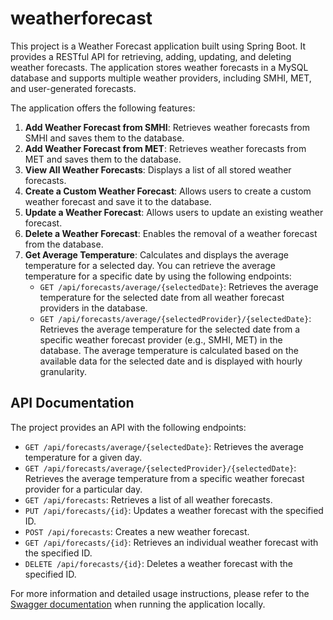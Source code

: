 # weatherforecast

This project is a Weather Forecast application built using Spring Boot. 
It provides a RESTful API for retrieving, adding, updating, and deleting weather forecasts. 
The application stores weather forecasts in a MySQL database and supports multiple weather providers, including SMHI, MET, and user-generated forecasts.
 

The application offers the following features:

1. **Add Weather Forecast from SMHI**: Retrieves weather forecasts from SMHI and saves them to the database.
2. **Add Weather Forecast from MET**: Retrieves weather forecasts from MET and saves them to the database.
3. **View All Weather Forecasts**: Displays a list of all stored weather forecasts.
4. **Create a Custom Weather Forecast**: Allows users to create a custom weather forecast and save it to the database.
5. **Update a Weather Forecast**: Allows users to update an existing weather forecast.
6. **Delete a Weather Forecast**: Enables the removal of a weather forecast from the database.
7. **Get Average Temperature**: Calculates and displays the average temperature for a selected day. You can retrieve the average temperature for a specific date by using the following endpoints:
    - `GET /api/forecasts/average/{selectedDate}`: Retrieves the average temperature for the selected date from all weather forecast providers in the database.
    - `GET /api/forecasts/average/{selectedProvider}/{selectedDate}`: Retrieves the average temperature for the selected date from a specific weather forecast provider (e.g., SMHI, MET) in the database.
   The average temperature is calculated based on the available data for the selected date and is displayed with hourly granularity.


## API Documentation

The project provides an API with the following endpoints:

- `GET /api/forecasts/average/{selectedDate}`: Retrieves the average temperature for a given day.
- `GET /api/forecasts/average/{selectedProvider}/{selectedDate}`: Retrieves the average temperature from a specific weather forecast provider for a particular day.
- `GET /api/forecasts`: Retrieves a list of all weather forecasts.
- `PUT /api/forecasts/{id}`: Updates a weather forecast with the specified ID.
- `POST /api/forecasts`: Creates a new weather forecast.
- `GET /api/forecasts/{id}`: Retrieves an individual weather forecast with the specified ID.
- `DELETE /api/forecasts/{id}`: Deletes a weather forecast with the specified ID.

For more information and detailed usage instructions, please refer to the [Swagger documentation](http://localhost:8080/swagger-ui/index.html) when running the application locally.
